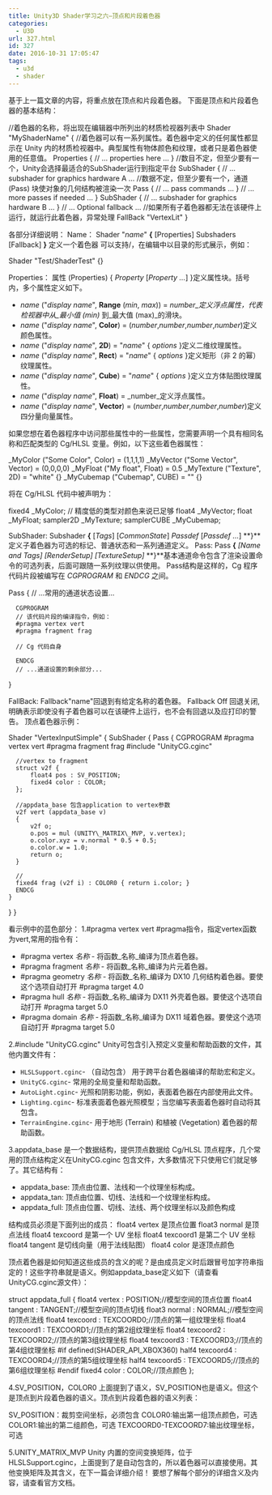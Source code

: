 ```yaml
---
title: Unity3D Shader学习之六—顶点和片段着色器
categories:
  - U3D
url: 327.html
id: 327
date: 2016-10-31 17:05:47
tags:
  - u3d
  - shader
---
```


基于上一篇文章的内容，将重点放在顶点和片段着色器。 下面是顶点和片段着色器的基本结构：

//着色器的名称，将出现在编辑器中所列出的材质检视器列表中
Shader "MyShaderName" {
//着色器可以有一系列属性。着色器中定义的任何属性都显示在 Unity 内的材质检视器中。典型属性有物体颜色和纹理，或者只是着色器使用的任意值。
Properties {
// ... properties here ...
    }
//数目不定，但至少要有一个，Unity会选择最适合的SubShader运行到指定平台
SubShader {
// ... subshader for graphics hardware A ...
//数据不定，但至少要有一个，通道 (Pass) 块使对象的几何结构被渲染一次
Pass {
// ... pass commands ...
        }
// ... more passes if needed ...
    }
SubShader {
// ... subshader for graphics hardware B ...
    }
// ... Optional fallback ...
//如果所有子着色器都无法在该硬件上运行，就运行此着色器，异常处理
FallBack "VertexLit"
}

各部分详细说明： Name： Shader "_name_" **{** \[Properties\] Subshaders \[Fallback\] **}** 定义一个着色器 可以支持/，在编辑中以目录的形式展示，例如：

Shader "Test/ShaderTest" {}

Properties： 属性 (Properties) { _Property_ \[_Property ..._\] }定义属性块。括号内，多个属性定义如下。

*   _name_ ("_display name_", **Range** (_min_, _max_)) = _number_定义浮点属性，代表检视器中从_最小值 (min)_ 到_最大值 (max)_的滑块。
*   _name_ ("_display name_", **Color**) = (_number_,_number_,_number_,_number_)定义颜色属性。
*   _name_ ("_display name_", **2D**) = "_name_" { _options_ }定义二维纹理属性。
*   _name_ ("_display name_", **Rect**) = "_name_" { _options_ }定义矩形（非 2 的幂）纹理属性。
*   _name_ ("_display name_", **Cube**) = "_name_" { _options_ }定义立方体贴图纹理属性。
*   _name_ ("_display name_", **Float**) = _number_定义浮点属性。
*   _name_ ("_display name_", **Vector**) = (_number_,_number_,_number_,_number_)定义四分量向量属性。

如果您想在着色器程序中访问那些属性中的一些属性，您需要声明一个具有相同名称和匹配类型的 Cg/HLSL 变量。例如，以下这些着色器属性：

_MyColor ("Some Color", Color) = (1,1,1,1) 
_MyVector ("Some Vector", Vector) = (0,0,0,0) 
_MyFloat ("My float", Float) = 0.5 
_MyTexture ("Texture", 2D) = "white" {} 
_MyCubemap ("Cubemap", CUBE) = "" {} 

将在 Cg/HLSL 代码中被声明为：

fixed4 _MyColor; // 精度低的类型对颜色来说已足够
float4 _MyVector;
float _MyFloat; 
sampler2D _MyTexture;
samplerCUBE _MyCubemap;

SubShader: Subshader **{** \[_Tags_\] \[_CommonState_\] _Passdef_ \[_Passdef ..._\] **}**定义子着色器为可选的标记、普通状态和一系列通道定义。 Pass: Pass **{** _\[Name and Tags\] \[RenderSetup\] \[TextureSetup\]_ **}**基本通道命令包含了渲染设置命令的可选列表，后面可跟随一系列纹理以供使用。 Pass结构是这样的，Cg 程序代码片段被编写在 _CGPROGRAM_ 和 _ENDCG_ 之间。

 Pass {
      // ...常用的通道状态设置...

      CGPROGRAM
      // 该代码片段的编译指令，例如：
      #pragma vertex vert
      #pragma fragment frag

      // Cg 代码自身

      ENDCG
      // ...通道设置的剩余部分...
  }

FallBack: Fallback"name"回退到有给定名称的着色器。 Fallback Off 回退关闭,明确表示即使没有子着色器可以在该硬件上运行，也不会有回退以及应打印的警告。 顶点着色器示例：

Shader "VertexInputSimple" {
  SubShader {
    Pass {
      CGPROGRAM
      #pragma vertex vert
      #pragma fragment frag
      #include "UnityCG.cginc"

      //vertex to fragment
      struct v2f {
          float4 pos : SV_POSITION;
          fixed4 color : COLOR;
      };

      //appdata_base 包含application to vertex参数
      v2f vert (appdata_base v)
      {
          v2f o;
          o.pos = mul (UNITY\_MATRIX\_MVP, v.vertex);
          o.color.xyz = v.normal * 0.5 + 0.5;
          o.color.w = 1.0;
          return o;
      }

      //
      fixed4 frag (v2f i) : COLOR0 { return i.color; }
      ENDCG
    }
  } 
}

看示例中的蓝色部分： 1.#pragma vertex vert #pragma指令，指定vertex函数为vert,常用的指令有：

*   #pragma vertex _名称_ \- 将函数_名称_编译为顶点着色器。
*   #pragma fragment _名称_ \- 将函数_名称_编译为片元着色器。
*   #pragma geometry _名称_ \- 将函数_名称_编译为 DX10 几何结构着色器。要使这个选项自动打开 #pragma target 4.0
*   #pragma hull _名称_ \- 将函数_名称_编译为 DX11 外壳着色器。要使这个选项自动打开 #pragma target 5.0
*   #pragma domain _名称_ \- 将函数_名称_编译为 DX11 域着色器。要使这个选项自动打开 #pragma target 5.0

2.#include "UnityCG.cginc" Unity可包含引入预定义变量和帮助函数的文件，其他内置文件有：

*   `HLSLSupport.cginc`\- （自动包含） 用于跨平台着色器编译的帮助宏和定义。
*   `UnityCG.cginc`\- 常用的全局变量和帮助函数。
*   `AutoLight.cginc`\- 光照和阴影功能，例如，表面着色器在内部使用此文件。
*   `Lighting.cginc`\- 标准表面着色器光照模型；当您编写表面着色器时自动将其包含。
*   `TerrainEngine.cginc`\- 用于地形 (Terrain) 和植被 (Vegetation) 着色器的帮助函数。

3.appdata_base 是一个数据结构，提供顶点数据给 Cg/HLSL 顶点程序，几个常用的顶点结构定义在UnityCG.cginc 包含文件，大多数情况下只使用它们就足够了。其它结构有：

*   appdata_base: 顶点由位置、法线和一个纹理坐标构成。
*   appdata_tan: 顶点由位置、切线、法线和一个纹理坐标构成。
*   appdata_full: 顶点由位置、切线、法线、两个纹理坐标以及颜色构成

结构成员必须是下面列出的成员： float4 vertex 是顶点位置 float3 normal 是顶点法线 float4 texcoord 是第一个 UV 坐标 float4 texcoord1 是第二个 UV 坐标 float4 tangent 是切线向量（用于法线贴图） float4 color 是逐顶点颜色

顶点着色器是如何知道这些成员的含义的呢？是由成员定义时后跟冒号加字符串指定的！这些字符串就是语义。例如appdata_base定义如下（请查看UnityCG.cginc源文件）：

 struct appdata_full {
 float4 vertex : POSITION;//模型空间的顶点位置
 float4 tangent : TANGENT;//模型空间的顶点切线
 float3 normal : NORMAL;//模型空间的顶点法线
 float4 texcoord : TEXCOORD0;//顶点的第一组纹理坐标
 float4 texcoord1 : TEXCOORD1;//顶点的第2组纹理坐标
 float4 texcoord2 : TEXCOORD2;//顶点的第3组纹理坐标
 float4 texcoord3 : TEXCOORD3;//顶点的第4组纹理坐标
#if defined(SHADER\_API\_XBOX360)
 half4 texcoord4 : TEXCOORD4;//顶点的第5组纹理坐标
 half4 texcoord5 : TEXCOORD5;//顶点的第6组纹理坐标
#endif
 fixed4 color : COLOR;//顶点颜色
};

4.SV\_POSITION，COLOR0 上面提到了语义，SV\_POSITION也是语义。但这个是顶点到片段着色器的语义。顶点到片段着色器的语义列表：

SV_POSITION：裁剪空间坐标，必须包含
COLOR0:输出第一组顶点颜色，可选
COLOR1:输出的第二组颜色，可选
TEXCOORD0-TEXCOORD7:输出纹理坐标，可选

5.UNITY\_MATRIX\_MVP Unity 内置的空间变换矩阵，位于HLSLSupport.cginc，上面提到了是自动包含的，所以着色器可以直接使用。其他变换矩阵及其含义，在下一篇会详细介绍！ 要想了解每个部分的详细含义及内容，请查看官方文档。